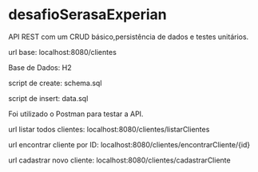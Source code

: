 # desafioSerasaExperian
API REST com um CRUD básico,persistência de dados e testes unitários.

url base: localhost:8080/clientes

Base de Dados: H2 

script de create: schema.sql

script de insert: data.sql

Foi utilizado o Postman para testar a API.

url listar todos clientes:  localhost:8080/clientes/listarClientes

url encontrar cliente por ID:  localhost:8080/clientes/encontrarCliente/{id}

url cadastrar novo cliente:  localhost:8080/clientes/cadastrarCliente
